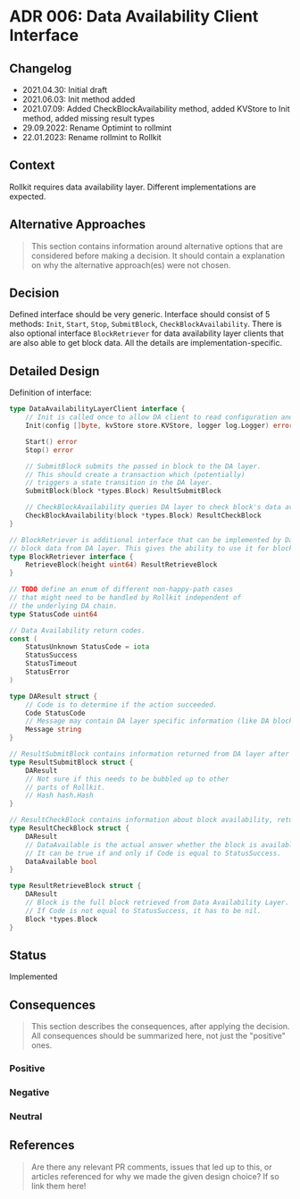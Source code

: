 # ADR 006: Data Availability Client Interface

## Changelog

- 2021.04.30: Initial draft
- 2021.06.03: Init method added
- 2021.07.09: Added CheckBlockAvailability method, added KVStore to Init method, added missing result types
- 29.09.2022: Rename Optimint to rollmint
- 22.01.2023: Rename rollmint to Rollkit

## Context

Rollkit requires data availability layer. Different implementations are expected.

## Alternative Approaches

> This section contains information around alternative options that are considered before making a decision. It should contain a explanation on why the alternative approach(es) were not chosen.

## Decision

Defined interface should be very generic.
Interface should consist of 5 methods: `Init`, `Start`, `Stop`, `SubmitBlock`, `CheckBlockAvailability`.
There is also optional interface `BlockRetriever` for data availability layer clients that are also able to get block data.
All the details are implementation-specific.

## Detailed Design

Definition of interface:

```go
type DataAvailabilityLayerClient interface {
	// Init is called once to allow DA client to read configuration and initialize resources.
	Init(config []byte, kvStore store.KVStore, logger log.Logger) error

	Start() error
	Stop() error

	// SubmitBlock submits the passed in block to the DA layer.
	// This should create a transaction which (potentially)
	// triggers a state transition in the DA layer.
	SubmitBlock(block *types.Block) ResultSubmitBlock

	// CheckBlockAvailability queries DA layer to check block's data availability.
	CheckBlockAvailability(block *types.Block) ResultCheckBlock
}

// BlockRetriever is additional interface that can be implemented by Data Availability Layer Client that is able to retrieve
// block data from DA layer. This gives the ability to use it for block synchronization.
type BlockRetriever interface {
	RetrieveBlock(height uint64) ResultRetrieveBlock
}

// TODO define an enum of different non-happy-path cases
// that might need to be handled by Rollkit independent of
// the underlying DA chain.
type StatusCode uint64

// Data Availability return codes.
const (
	StatusUnknown StatusCode = iota
	StatusSuccess
	StatusTimeout
	StatusError
)

type DAResult struct {
	// Code is to determine if the action succeeded.
	Code StatusCode
	// Message may contain DA layer specific information (like DA block height/hash, detailed error message, etc)
	Message string
}

// ResultSubmitBlock contains information returned from DA layer after block submission.
type ResultSubmitBlock struct {
	DAResult
	// Not sure if this needs to be bubbled up to other
	// parts of Rollkit.
	// Hash hash.Hash
}

// ResultCheckBlock contains information about block availability, returned from DA layer client.
type ResultCheckBlock struct {
	DAResult
	// DataAvailable is the actual answer whether the block is available or not.
	// It can be true if and only if Code is equal to StatusSuccess.
	DataAvailable bool
}

type ResultRetrieveBlock struct {
	DAResult
	// Block is the full block retrieved from Data Availability Layer.
	// If Code is not equal to StatusSuccess, it has to be nil.
	Block *types.Block
}
```
>

## Status

Implemented

## Consequences

> This section describes the consequences, after applying the decision. All consequences should be summarized here, not just the "positive" ones.

### Positive

### Negative

### Neutral

## References

> Are there any relevant PR comments, issues that led up to this, or articles referenced for why we made the given design choice? If so link them here!
